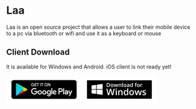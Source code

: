 # Laa
Laa is an open source project that allows a user to link their mobile device to a pc via bluetooth or wifi and use it as a keyboard or mouse

## Client Download
It is available for Windows and Android. iOS client is not ready yet!

<a href=""><img src="https://github.com/jerry08/Laa/blob/master/images/download-google-play.png" width="200"></a><a href="https://github.com/jerry08/Laa/releases/latest/download/LaaServer.zip"><img src="https://github.com/jerry08/Laa/blob/master/images/download-win.png" href="https://play.google.com/store/apps/details?id=com.berry.laa" width="200"></a>
